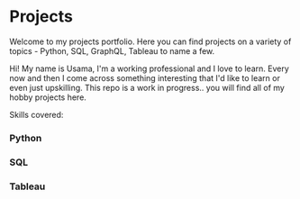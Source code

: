# Projects

Welcome to my projects portfolio.
Here you can find projects on a variety of topics - Python, SQL, GraphQL, Tableau to name a few.  

Hi!
My name is Usama, I'm a working professional and I love to learn. 
Every now and then I come across something interesting that I'd like to learn or even just upskilling. This repo is a work in progress.. you will find all of my hobby projects here.


Skills covered:
### Python
### SQL
### Tableau 
